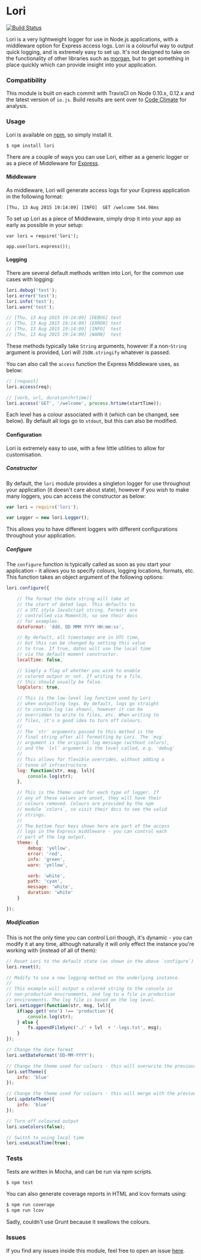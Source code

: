 # Lori
[![Build Status](https://travis-ci.org/whitfin/lori.svg?branch=master)](https://travis-ci.org/whitfin/lori)

Lori is a very lightweight logger for use in Node.js applications, with a middleware option for Express access logs. Lori is a colourful way to output quick logging, and is extremely easy to set up. It's not designed to take on the functionality of other libraries such as [morgan](https://github.com/expressjs/morgan), but to get something in place quickly which can provide insight into your application.

### Compatibility

This module is built on each commit with TravisCI on Node 0.10.x, 0.12.x and the latest version of `io.js`. Build results are sent over to [Code Climate](https://codeclimate.com/github/whitfin/lori) for analysis.

### Usage

Lori is available on [npm](https://www.npmjs.com/package/lori), so simply install it.

```
$ npm install lori
```

There are a couple of ways you can use Lori, either as a generic logger or as a piece of Middleware for [Express](http://expressjs.com/).

#### Middleware

As middleware, Lori will generate access logs for your Express application in the following format:

```
[Thu, 13 Aug 2015 19:14:09] [INFO]  GET /welcome 544.98ms
```

To set up Lori as a piece of Middleware, simply drop it into your app as early as possible in your setup:

```
var lori = require('lori');

app.use(lori.express());
```

#### Logging

There are several default methods written into Lori, for the common use cases with logging:

```javascript
lori.debug('test');
lori.error('test');
lori.info('test');
lori.warn('test');

// [Thu, 13 Aug 2015 19:14:09] [DEBUG] test
// [Thu, 13 Aug 2015 19:14:09] [ERROR] test
// [Thu, 13 Aug 2015 19:14:09] [INFO]  test
// [Thu, 13 Aug 2015 19:14:09] [WARN]  test
```

These methods typically take `String` arguments, however if a non-`String` argument is provided, Lori will `JSON.stringify` whatever is passed.

You can also call the `access` function the Express Middleware uses, as below:

```javascript
// [request]
lori.access(req);

// [verb, url, duration(hrtime)]
lori.access('GET', '/welcome', process.hrtime(startTime));
```

Each level has a colour associated with it (which can be changed, see below). By default all logs go to `stdout`, but this can also be modified.

#### Configuration

Lori is extremely easy to use, with a few little utilities to allow for customisation.

##### Constructor

By default, the `lori` module provides a singleton logger for use throughout your application (it doesn't care about state), however if you wish to make many loggers, you can access the constructor as below:

```javascript
var lori = require('lori');

var Logger = new lori.Logger();
```

This allows you to have different loggers with different configurations throughout your application.

##### Configure

The `configure` function is typically called as soon as you start your application - it allows you to specify colours, logging locations, formats, etc. This function takes an object argument of the following options:

```javascript
lori.configure({

    // The format the date string will take at
    // the start of dated logs. This defaults to
    // a UTC style JavaScript string. Formats are
    // controlled via MomentJS, so see their docs
    // for examples.
    dateFormat: 'ddd, DD MMM YYYY HH:mm:ss',

    // By default, all timestamps are in UTC time,
    // but this can be changed by setting this value
    // to true. If true, dates will use the local time
    // via the default moment constructor.
    localTime: false,

    // Simply a flag of whether you wish to enable
    // colored output or not. If writing to a file,
    // this should usually be false.
    logColors: true,

    // This is the low-level log function used by Lori
    // when outputting logs. By default, logs go straight
    // to console.log (as shown), however it can be
    // overridden to write to files, etc. When writing to
    // files, it's a good idea to turn off colours.
    //
    // The `str` arguments passed to this method is the
    // final string after all formatting by Lori. The `msg`
    // argument is the original log message (without colors),
    // and the `lvl` argument is the level called, e.g. 'debug'
    //
    // This allows for flexible overrides, without adding a
    // tonne of infrastructure.
    log: function(str, msg, lvl){
        console.log(str);
    },

    // This is the theme used for each type of logger. If
    // any of these values are unset, they will have their
    // colours removed. Colours are provided by the npm
    // module `colors`, so visit their docs to see the valid
    // strings.
    //
    // The bottom four keys shown here are part of the access
    // logs in the Express middleware - you can control each
    // part of the log output.
    theme: {
        debug: 'yellow',
        error: 'red',
        info: 'green',
        warn: 'yellow',

        verb: 'white',
        path: 'cyan',
        message: 'white',
        duration: 'white'
    }

});
```

##### Modification

This is not the only time you can control Lori though, it's dynamic - you can modify it at any time, although naturally it will only effect the instance you're working with (instead of all of them):

```javascript
// Reset Lori to the default state (as shown in the above `configure`)
lori.reset();

// Modify to use a new logging method on the underlying instance.
//
// This example will output a colored string to the console in
// non-production environments, and log to a file in production
// environments. The log file is based on the log level.
lori.setLogger(function(str, msg, lvl){
    if(app.get('env') !== 'production'){
        console.log(str);
    } else {
        fs.appendFileSync('./' + lvl  + '-logs.txt', msg);
    }
});

// Change the date format
lori.setDateFormat('DD-MM-YYYY');

// Change the theme used for colours - this will overwrite the previous theme
lori.setTheme({
    info: 'blue'
});

// Change the theme used for colours - this will merge with the previous theme
lori.updateTheme({
    info: 'blue'
});

// Turn off coloured output
lori.useColors(false);

// Switch to using local time
lori.useLocalTime(true);
```

### Tests

Tests are written in Mocha, and can be run via npm scripts.

```bash
$ npm test
```

You can also generate coverage reports in HTML and lcov formats using:

```bash
$ npm run coverage
$ npm run lcov
```

Sadly, couldn't use Grunt because it swallows the colours.

### Issues

If you find any issues inside this module, feel free to open an issue [here](https://github.com/whitfin/lori/issues "Lori Issues").
